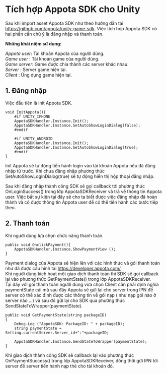 # Tích hợp Appota SDK cho Unity #
Sau khi import asset Appota SDK như theo hướng dẫn tại https://github.com/appota/unity-game-sdk. Việc tích hợp Appota SDK có hai phần cần chú ý là đăng nhập và thanh toán.

**Những khái niệm sử dụng:**

*Appota user*: Tài khoản Appota của người dùng.  
*Game user*  : Tài khoản game của người dùng.  
*Game server*: Game được chia thành các server khác nhau.  
*Server*     : Server game hiện tại.  
*Client*     : Ứng dụng game hiện tại.

## 1. Đăng nhập ##

Việc đầu tiên là init Appota SDK.

	void InitAppota(){
		#if UNITY_IPHONE
		AppotaSDKHandler.Instance.Init();
		AppotaSDKHandler.Instance.SetAutoShowLoginDialog(false);
		#endif
		
		#if UNITY_ANDROID
		AppotaSDKHandler.Instance.Init();
		AppotaSDKHandler.Instance.SetAutoShowLoginDialog(true);
		#endif
	}

Init Appota sẽ tự động tiến hành login vào tài khoản Appota nếu đã đăng nhập từ trước. Khi chưa đăng nhập phương thức SetAutoShowLoginDialog(true) sẽ tự động hiển thị hộp thoại đăng nhập.

Sau khi đăng nhập thành công SDK sẽ gọi callback tới phương thức OnLoginSuccess() trong lớp AppotaSDKReceiver và trả về thông tin Appota user. Việc bắt sự kiện tại đây sẽ cho ta biết được việc đăng nhập đã hoàn thành và có được thông tin Appota user để có thể tiến hành các bước tiếp theo.

## 2. Thanh toán ##
Khi người dùng lựa chọn chức năng thanh toán.

    public void OnclickPayment(){
    	AppotaSDKHandler.Instance.ShowPaymentView ();
    }

Payment dialog của Appota sẽ hiện lên với các hình thức và gói thanh toán như đã được cấu hình tại https://developer.appota.com/  
Khi người dùng kích hoạt một giao dịch thanh toán thì SDK sẽ gọi callback lại vào phương thức GetPaymentState() trong lớp AppotaSDKReceiver.  
Tại đây với gói thanh toán người dùng vừa chọn Client cần phải định nghĩa paymentState cái mà sau đây Appota sẽ gửi lại cho server trong IPN để server có thể xác định được các thông tin về gói nạp ( như nạp gói nào ở server nào ...) và sau đó gửi lại cho SDK qua phương thức SendStateToWrapper(paymentState).

    public void GetPaymentState(string packageID)
    {
    	Debug.Log ("AppotaSDK: PackageID: " + packageID);
    	string paymentState = Setting.currentServer.Server_id+":"+packageID;
    
    	AppotaSDKHandler.Instance.SendStateToWrapper(paymentState);
    }
Khi giao dịch thành công SDK sẽ callback lại vào phương thức OnPaymentSuccess() trong lớp AppotaSDKReceiver, đồng thời gửi IPN tới server để server tiến hành nạp thẻ cho tài khoản đó.